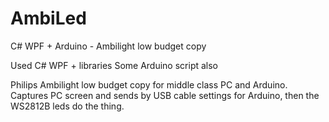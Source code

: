# AmbiLed
C# WPF + Arduino - Ambilight low budget copy

Used C# WPF + libraries
Some Arduino script also

Philips Ambilight low budget copy for middle class PC and Arduino.
Captures PC screen and sends by USB cable settings for Arduino, then the WS2812B leds do the thing.
